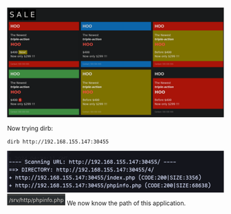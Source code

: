 ![](../attachment/8276f5cbf0e3f3407a456fcd7a62e900.png)

Now trying dirb:
```
dirb http://192.168.155.147:30455
```
![](../attachment/e865bd933766ffc2a71d5596731edceb.png)
![](../attachment/fc6e16b09c38b2567e6710d11e88a98d.png)
We now know the path of this application.

